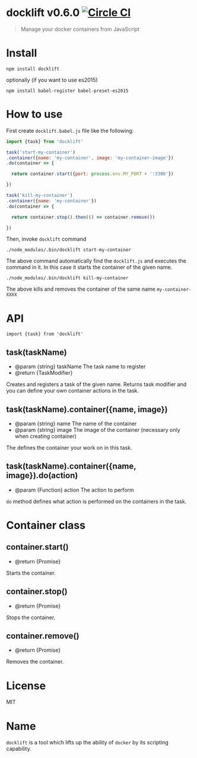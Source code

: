 # docklift v0.6.0 [![Circle CI](https://circleci.com/gh/kt3k/docklift.svg?style=svg)](https://circleci.com/gh/kt3k/docklift)

> Manage your docker containers from JavaScript

# Install

    npm install docklift

optionally (if you want to use es2015)

    npm install babel-register babel-preset-es2015

# How to use

First create `docklift.babel.js` file like the following:

```js
import {task} from 'docklift'

task('start-my-container')
.container({name: 'my-container', image: 'my-container-image'})
.do(container => {

  return container.start({port: process.env.MY_PORT + ':3306'})

})

task('kill-my-container')
.container({name: 'my-container'})
.do(container => {

  return container.stop().then(() => container.remove())

})
```

Then, invoke `docklift` command

    ./node_modules/.bin/docklift start-my-container

The above command automatically find the `docklift.js` and executes the command in it. In this case it starts the container of the given name.

    ./node_modules/.bin/docklift kill-my-container

The above kills and removes the container of the same name `my-container-XXXX`

# API

```
import {task} from 'docklift'
```

## task(taskName)

- @param {string} taskName The task name to register
- @return {TaskModifier}

Creates and registers a task of the given name. Returns task modifier and you can define your own container actions in the task.

## task(taskName).container({name, image})

- @param {string} name The name of the container
- @param {string} image The image of the container (necessary only when creating container)

The defines the container your work on in this task.

## task(taskName).container({name, image}).do(action)

- @param {Function} action The action to perform

`do` method defines what action is performed on the containers in the task.

# Container class

## container.start()

- @return {Promise}

Starts the container.

## container.stop()

- @return {Promise}

Stops the container.

## container.remove()

- @return {Promise}

Removes the container.

# License

MIT

# Name

`docklift` is a tool which lifts up the ability of `docker` by its scripting capability.
